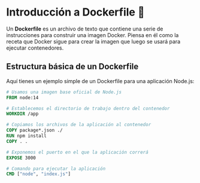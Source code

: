 # Introducción a Dockerfile 🐳

Un **Dockerfile** es un archivo de texto que contiene una serie de instrucciones para construir una imagen Docker. Piensa en él como la receta que Docker sigue para crear la imagen que luego se usará para ejecutar contenedores.

## Estructura básica de un Dockerfile

Aquí tienes un ejemplo simple de un Dockerfile para una aplicación Node.js:

```dockerfile
# Usamos una imagen base oficial de Node.js
FROM node:14

# Establecemos el directorio de trabajo dentro del contenedor
WORKDIR /app

# Copiamos los archivos de la aplicación al contenedor
COPY package*.json ./
RUN npm install
COPY . .

# Exponemos el puerto en el que la aplicación correrá
EXPOSE 3000

# Comando para ejecutar la aplicación
CMD ["node", "index.js"]

